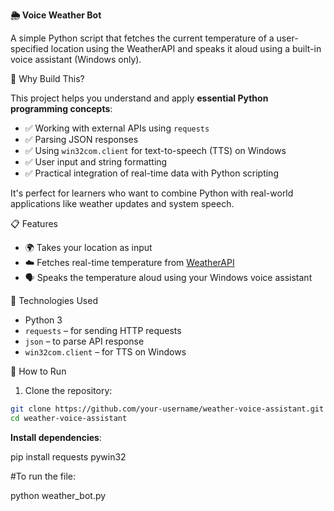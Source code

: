 **🌦️ Voice Weather Bot**

A simple Python script that fetches the current temperature of a user-specified location using the WeatherAPI and speaks it aloud using a built-in voice assistant (Windows only).

🧠 Why Build This?

This project helps you understand and apply **essential Python programming concepts**:

- ✅ Working with external APIs using `requests`
- ✅ Parsing JSON responses
- ✅ Using `win32com.client` for text-to-speech (TTS) on Windows
- ✅ User input and string formatting
- ✅ Practical integration of real-time data with Python scripting

It's perfect for learners who want to combine Python with real-world applications like weather updates and system speech.


📋 Features

- 🌍 Takes your location as input
- ☁️ Fetches real-time temperature from [WeatherAPI](https://www.weatherapi.com/)
- 🗣️ Speaks the temperature aloud using your Windows voice assistant


🔧 Technologies Used

- Python 3
- `requests` – for sending HTTP requests
- `json` – to parse API response
- `win32com.client` – for TTS on Windows

🚀 How to Run

1. Clone the repository:

```bash
git clone https://github.com/your-username/weather-voice-assistant.git
cd weather-voice-assistant
```


**Install dependencies**:

pip install requests pywin32



#To run the file:

python weather_bot.py
